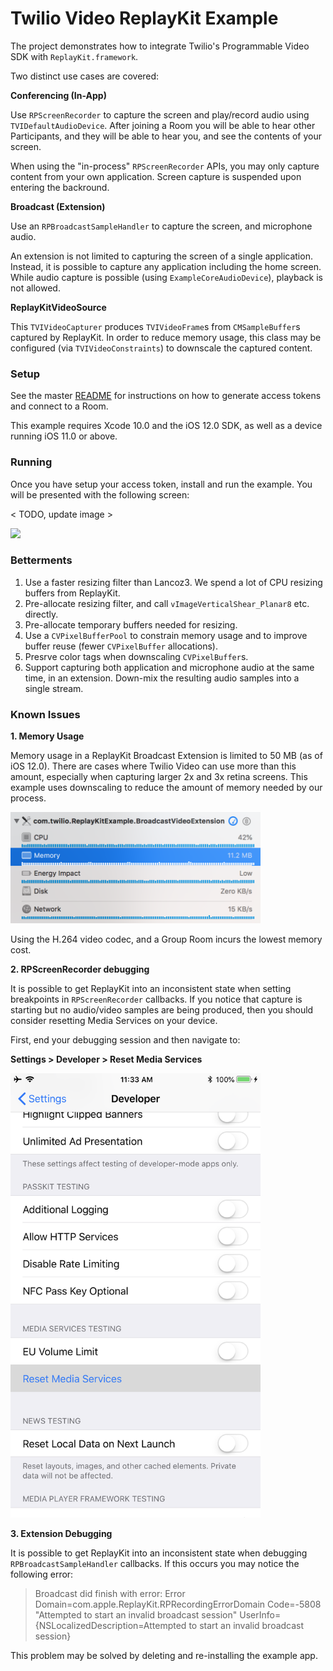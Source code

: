 # Twilio Video ReplayKit Example

The project demonstrates how to integrate Twilio's Programmable Video SDK with `ReplayKit.framework`.

Two distinct use cases are covered:

**Conferencing (In-App)**

Use `RPScreenRecorder` to capture the screen and play/record audio using `TVIDefaultAudioDevice`. After joining a Room you will be able to hear other Participants, and they will be able to hear you, and see the contents of your screen.

When using the "in-process" `RPScreenRecorder` APIs, you may only capture content from your own application. Screen capture is suspended upon entering the backround.

**Broadcast (Extension)**

Use an `RPBroadcastSampleHandler` to capture the screen, and microphone audio.

An extension is not limited to capturing the screen of a single application. Instead, it is possible to capture any application including the home screen. While audio capture is possible (using `ExampleCoreAudioDevice`), playback is not allowed.

**ReplayKitVideoSource**

This `TVIVideoCapturer` produces `TVIVideoFrame`s from `CMSampleBuffer`s captured by ReplayKit. In order to reduce memory usage, this class may be configured (via `TVIVideoConstraints`) to downscale the captured content.

### Setup

See the master [README](https://github.com/twilio/video-quickstart-swift/blob/master/README.md) for instructions on how to generate access tokens and connect to a Room.

This example requires Xcode 10.0 and the iOS 12.0 SDK, as well as a device running iOS 11.0 or above.

### Running

Once you have setup your access token, install and run the example. You will be presented with the following screen:

< TODO, update image >

<kbd><img width="400px" src="../images/quickstart/audio-sink-launched.jpg"/></kbd>

### Betterments

1. Use a faster resizing filter than Lancoz3. We spend a lot of CPU resizing buffers from ReplayKit.
2. Pre-allocate resizing filter, and call `vImageVerticalShear_Planar8` etc. directly.
3. Pre-allocate temporary buffers needed for resizing.
4. Use a `CVPixelBufferPool` to constrain memory usage and to improve buffer reuse (fewer `CVPixelBuffer` allocations).
5. Presrve color tags when downscaling `CVPixelBuffer`s.
6. Support capturing both application and microphone audio at the same time, in an extension. Down-mix the resulting audio samples into a single stream.

### Known Issues

**1. Memory Usage**

Memory usage in a ReplayKit Broadcast Extension is limited to 50 MB (as of iOS 12.0). There are cases where Twilio Video can use more than this amount, especially when capturing larger 2x and 3x retina screens. This example uses downscaling to reduce the amount of memory needed by our process.

<kbd><img width="400px" src="../images/quickstart/replaykit-extension-memory.png"/></kbd>

Using the H.264 video codec, and a Group Room incurs the lowest memory cost.

**2. RPScreenRecorder debugging**

It is possible to get ReplayKit into an inconsistent state when setting breakpoints in `RPScreenRecorder` callbacks. If you notice that capture is starting but no audio/video samples are being produced, then you should consider resetting Media Services on your device.

First, end your debugging session and then navigate to: 

**Settings > Developer > Reset Media Services**

<kbd><img width="400px" src="../images/quickstart/replaykit-reset-media-services.png"/></kbd>

**3. Extension Debugging**

It is possible to get ReplayKit into an inconsistent state when debugging `RPBroadcastSampleHandler` callbacks. If this occurs you may notice the following error:

> Broadcast did finish with error: Error Domain=com.apple.ReplayKit.RPRecordingErrorDomain Code=-5808 "Attempted to start an invalid broadcast session" UserInfo={NSLocalizedDescription=Attempted to start an invalid broadcast session}

This problem may be solved by deleting and re-installing the example app.
